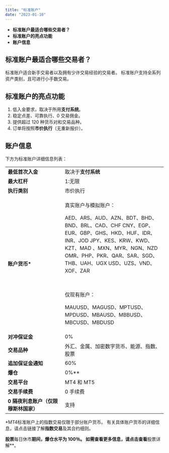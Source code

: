 ```yaml
---
title: "标准账户"
date: "2023-01-10"
---
```


- **标准账户最适合哪些交易者？**
- **标准账户的亮点功能**
- **账户信息**

## 标准账户最适合哪些交易者？

标准账户适合新手交易者以及拥有少许交易经验的交易者。 标准账户支持全系列资产类别，且可进行小手数交易。

## 标准账户的亮点功能

1. 低入金要求，取决于所用**支付系统**。
2. 稳定点差、可靠执行、0 交易佣金。
3. 提供超过 120 种货币对和交易品种。
4. 订单将按照**市价执行**（无重新报价）。

## 账户信息

下方为标准账户详细信息列表：

<table><tbody><tr><td style="width: 243px;"><strong>最低首次入金</strong></td><td style="width: 434px;">取决于<span class="wysiwyg-underline"><strong>支付系统</strong></span></td></tr><tr><td style="width: 243px;"><strong>最大杠杆</strong></td><td style="width: 434px;">1:无限&nbsp;</td></tr><tr><td style="width: 243px;"><strong>执行类别</strong></td><td style="width: 434px;">市价执行</td></tr><tr><td style="width: 243px;"><strong>账户货币*</strong></td><td style="width: 434px;"><p>真实账户与模拟账户：</p><p><span style="font-weight: 400;">AED、ARS、AUD、AZN、BDT、BHD、BND、BRL、CAD、CHF CNY、EGP、EUR、GBP、GHS、HKD、HUF、IDR、INR、JOD JPY、KES、KRW、KWD、KZT、MAD 、MXN、MYR、NGN、NZD OMR、PHP、PKR、QAR、SAR、SGD、THB、UAH、UGX USD、UZS、VND、XOF、ZAR</span></p><p>&nbsp;</p><p>仅现有账户：</p><p>MAUUSD、MAGUSD、MPTUSD、MPDUSD、MBAUSD、MBBUSD、MBCUSD、MBDUSD</p></td></tr><tr><td style="width: 243px;"><strong>对冲保证金</strong></td><td style="width: 434px;">0%</td></tr><tr><td style="width: 243px;"><strong>交易品种</strong></td><td style="width: 434px;">外汇、金属、加密数字货币、能源、指数、股票</td></tr><tr><td style="width: 243px;"><strong>追加保证金通知</strong></td><td style="width: 434px;">60%</td></tr><tr><td style="width: 243px;"><strong>爆仓</strong></td><td style="width: 434px;">0%**</td></tr><tr><td style="width: 243px;"><strong>交易平台</strong></td><td style="width: 434px;">MT4 和 MT5</td></tr><tr><td style="width: 243px;"><strong>交易手续费</strong></td><td style="width: 434px;">0 手续费</td></tr><tr><td style="width: 243px;"><strong>0 隔夜利息账户（仅限穆斯林国家）</strong></td><td style="width: 434px;">支持</td></tr></tbody></table>

*MT4标准账户上的指数交易仅限于部分账户货币。 有关具体账户货币的详细信息，请点击链接了解**指数交易**及其合约细则。

**股票**每日休市**期间，爆仓水平为 100％。 如需查看更多信息，请点击查看**股票详解**。
